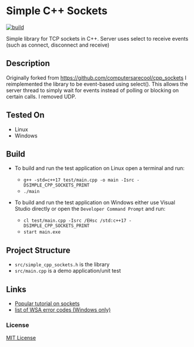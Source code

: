 # Simple C++ Sockets
[![build](https://github.com/ChrisIdema/cpp_sockets/actions/workflows/ci.yml/badge.svg?branch=non_blocking)](https://github.com/ChrisIdema/cpp_sockets/actions/workflows/ci.yml)


Simple library for TCP sockets in C++. Server uses select to receive events (such as connect, disconnect and receive)

## Description

Originally forked from https://github.com/computersarecool/cpp_sockets 
I reimplemented the library to be event-based using select(). This allows the server thread to simply wait for events instead of polling or blocking on certain calls. I removed UDP. 

## Tested On
- Linux
- Windows

## Build
- To build and run the test application on Linux open a terminal and run:
    - `g++ -std=c++17 test/main.cpp -o main -Isrc -DSIMPLE_CPP_SOCKETS_PRINT`
    - `./main`

- To build and run the test application on Windows either use Visual Studio directly or open the `Developer Command Prompt` and run:
    - `cl test/main.cpp -Isrc /EHsc /std:c++17 -DSIMPLE_CPP_SOCKETS_PRINT`
    - `start main.exe`


## Project Structure
- `src/simple_cpp_sockets.h` is the library
- `src/main.cpp` is a demo application/unit test

## Links
- [Popular tutorial on sockets](https://beej.us/guide/bgnet/) 
- [list of WSA error codes (Windows only)](https://learn.microsoft.com/en-us/windows/win32/winsock/windows-sockets-error-codes-2)
	
### License

[MIT License](http://en.wikipedia.org/wiki/MIT_License)
